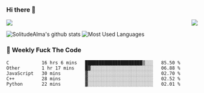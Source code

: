 ### Hi there 👋
<p>
  <a href="https://count.getloli.com/"><img src="https://count.getloli.com/get/@:solitudealma"></a>
  <img src="https://weather-icon.journeyad.repl.co/@guangzhou?v=1" align="right">
</p>



![SolitudeAlma's github stats](https://github-readme-stats.vercel.app/api?username=solitudealma&show_icons=true&theme=radical)
![Most Used Languages](https://github-readme-stats.vercel.app/api/top-langs/?username=solitudealma&layout=compact&hide_border=true&theme=dark)
<!-- ![visitors](https://visitor-badge.glitch.me/badge?page_id=solitudealma.solitudealma.id) -->


### :dart: Weekly Fuck The Code

<!--START_SECTION:waka-->
```text
C            16 hrs 6 mins   █████████████████████▒░░░   85.50 % 
Other        1 hr 17 mins    █▓░░░░░░░░░░░░░░░░░░░░░░░   06.88 % 
JavaScript   30 mins         ▓░░░░░░░░░░░░░░░░░░░░░░░░   02.70 % 
C++          28 mins         ▓░░░░░░░░░░░░░░░░░░░░░░░░   02.52 % 
Python       22 mins         ▓░░░░░░░░░░░░░░░░░░░░░░░░   02.01 % 
```
<!--END_SECTION:waka-->
